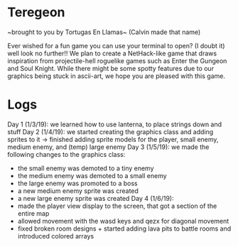 # Teregeon 
  \~brought to you by Tortugas En Llamas~ (Calvin made that name)
  
Ever wished for a fun game you can use your terminal to open? (I doubt it) well look no further!! We plan to create a NetHack-like game that draws inspiration from projectile-hell roguelike games such as Enter the Gungeon and Soul Knight. While there might be some spotty features due to our graphics being stuck in ascii-art, we hope you are pleased with this game.

# Logs
Day 1 (1/3/19):
  we learned how to use lanterna, to place strings down and stuff
Day 2 (1/4/19):
  we started creating the graphics class and adding sprites to it
  -> finished adding sprite models for the player, small enemy, medium enemy, and (temp) large enemy
Day 3 (1/5/19):
  we made the following changes to the graphics class:
  - the small enemy was demoted to a tiny enemy
  - the medium enemy was demoted to a small enemy
  - the large enemy was promoted to a boss
  - a new medium enemy sprite was created
  - a new large enemy sprite was created
Day 4 (1/6/19):
  - made the player view display to the screen, that got a section of the entire map
  - allowed movement with the wasd keys and qezx for diagonal movement
  - fixed broken room designs + started adding lava pits to battle rooms and introduced colored arrays
